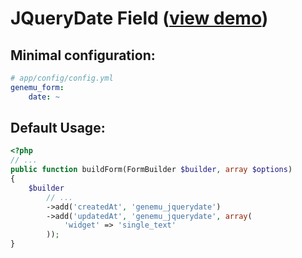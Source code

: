 # JQueryDate Field ([view demo](http://jqueryui.com/demos/datepicker/))

## Minimal configuration:

``` yml
# app/config/config.yml
genemu_form:
    date: ~
```

## Default Usage:

``` php
<?php
// ...
public function buildForm(FormBuilder $builder, array $options)
{
    $builder
        // ...
        ->add('createdAt', 'genemu_jquerydate')
        ->add('updatedAt', 'genemu_jquerydate', array(
            'widget' => 'single_text'
        ));
}
```

